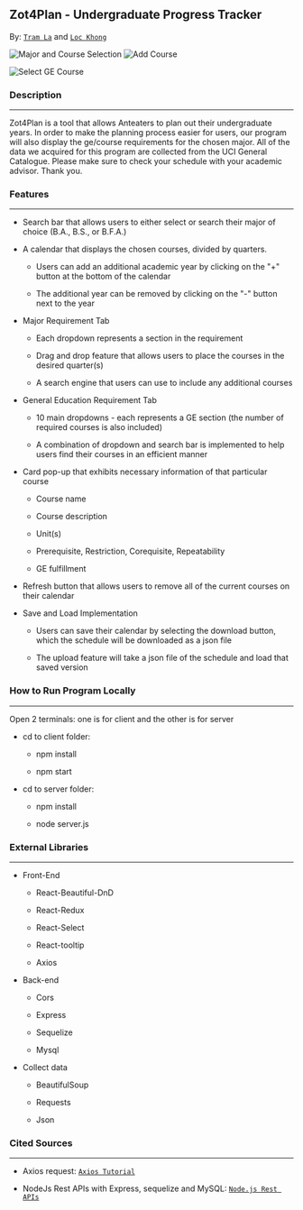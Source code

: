 ## **Zot4Plan - Undergraduate Progress Tracker**

By: [`Tram La`](#https://www.linkedin.com/in/tram-la-680417200/) and [`Loc Khong`](#https://www.linkedin.com/in/lockhong/)

![Major and Course Selection](https://media.giphy.com/media/rGVGxC1VKgIVSUtSlA/giphy.gif) ![Add Course](https://media.giphy.com/media/rJWU8FL63vdU6KNBHN/giphy.gif)

![Select GE Course](https://media.giphy.com/media/dT5pf9N0ZV7yTfUxje/giphy.gif)

### **Description**

---

Zot4Plan is a tool that allows Anteaters to plan out their undergraduate years. In order to make the planning process easier for users, our program will also display the ge/course requirements for the chosen major. All of the data we acquired for this program are collected from the UCI General Catalogue. Please make sure to check your schedule with your academic advisor. Thank you.


### **Features**

---

* Search bar that allows users to either select or search their major of choice (B.A., B.S., or B.F.A.)

* A calendar that displays the chosen courses, divided by quarters.

    - Users can add an additional academic year by clicking on the "+" button at the bottom of the calendar

    - The additional year can be removed by clicking on the "-" button next to the year

* Major Requirement Tab
    
    - Each dropdown represents a section in the requirement

    - Drag and drop feature that allows users to place the courses in the desired quarter(s)

    - A search engine that users can use to include any additional courses

* General Education Requirement Tab

    - 10 main dropdowns - each represents a GE section (the number of required courses is also included)

    - A combination of dropdown and search bar is implemented to help users find their courses in an efficient manner

* Card pop-up that exhibits necessary information of that particular course

    - Course name

    - Course description

    - Unit(s)

    - Prerequisite, Restriction, Corequisite, Repeatability

    - GE fulfillment

* Refresh button that allows users to remove all of the current courses on their calendar

* Save and Load Implementation

    - Users can save their calendar by selecting the download button, which the schedule will be downloaded as a json file

    - The upload feature will take a json file of the schedule and load that saved version

### **How to Run Program Locally**

---

Open 2 terminals: one is for client and the other is for server

* cd to client folder: 

    - npm install 

    - npm start

* cd to server folder: 

    - npm install

    - node server.js

### **External Libraries**

---

* Front-End

    - React-Beautiful-DnD

    - React-Redux

    - React-Select

    - React-tooltip

    - Axios 

* Back-end

    - Cors

    - Express

    - Sequelize

    - Mysql

* Collect data

    - BeautifulSoup

    - Requests

    - Json


### **Cited Sources**

---

* Axios request: [`Axios Tutorial`](#https://www.bezkoder.com/axios-request/)

* NodeJs Rest APIs with Express, sequelize and MySQL: [`Node.js Rest APIs`](#https://www.bezkoder.com/node-js-express-sequelize-mysql/#Test_the_APIs)
